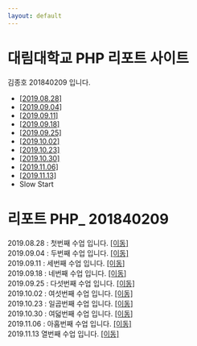 ```yaml
---
layout: default
---
```


<div class="jumbotron jumbotron-fluid">
  <div class="container">
    <h1 class="display-4">대림대학교 PHP 리포트 사이트</h1>
    <p class="lead">김종호 201840209 입니다.</p>
  </div>
</div>

<div class="container">
  <div class="row">
    <div class="col-sm-3">
        <ul class="list-group">
            <li class="list-group-item"><a href="./01">[2019.08.28]</a></li>
            <li class="list-group-item"><a href="./02/lecture_02" >[2019.09.04]</a></li>
            <li class="list-group-item"><a href="./03">[2019.09.11]</a></li>
            <li class="list-group-item"><a href="./04">[2019.09.18]</a></li>
            <li class="list-group-item"><a href="./05">[2019.09.25]</a></li>
            <li class="list-group-item"><a href="./06">[2019.10.02]</a></li>
            <li class="list-group-item"><a href="./07">[2019.10.23]</a></li>
            <li class="list-group-item"><a href="./08">[2019.10.30]</a></li>
            <li class="list-group-item"><a href="./09">[2019.11.06]</a></li>
            <li class="list-group-item"><a href="./10">[2019.11.13]</a></li>
            <li class="list-group-item">Slow Start</li>
          </ul>
    </div>
    <div class="col-sm-9">
     <h1> 리포트 PHP_ 201840209</h1>
         2019.08.28 :
        첫번째 수업 입니다. <a href="./01">[이동]</a><br>
         2019.09.04 :
        두번째 수업 입니다. <a href="./02/lecture_02" >[이동]</a><br>
         2019.09.11 :
        세번째 수업 입니다. <a href="./03">[이동]</a><br>
         2019.09.18 :
        네번째 수업 입니다. <a href="./04">[이동]</a><br>
         2019.09.25 :
        다섯번째 수업 입니다. <a href="./05">[이동]</a><br>
         2019.10.02 :
        여섯번째 수업 입니다. <a href="./06">[이동]</a><br>
        2019.10.23 :
        일곱번째 수업 입니다. <a href="./07">[이동]</a><br>
        2019.10.30 :
        여덟번째 수업 입니다. <a href="./08">[이동]</a><br>
        2019.11.06 :
        아홉번째 수업 입니다. <a href="./09">[이동]</a><br>
        2019.11.13
        열번째 수업 입니다. <a href="./10">[이동]</a><br>
        
   </div>
  </div>
</div>



